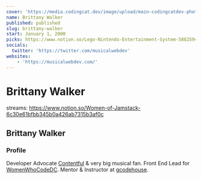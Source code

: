 ```yaml
---
cover: 'https://media.codingcat.dev/image/upload/main-codingcatdev-photo/podcast-guest/'
name: Brittany Walker
published: published
slug: brittany-walker
start: January 1, 2000
picks: https://www.notion.so/Lego-Nintendo-Entertainment-System-58825946f71f48d4a8f15d528e829830, https://www.notion.so/Tick-Tick-Boom-945c2c7f683c4c059d7f4246ddfa6756
socials:
  twitter: 'https://twitter.com/musicalwebdev'
websites:
    - 'https://musicalwebdev.com/'
---
```


# Brittany Walker

streams: https://www.notion.so/Women-of-Jamstack-6c30e61bfbb345b0a426ab7315b3af0c

## Brittany Walker

### Profile

Developer Advocate [Contentful](https://twitter.com/Contentful) & very big musical fan. Front End Lead for [WomenWhoCodeDC](https://twitter.com/WomenWhoCodeDC). Mentor & Instructor at [gcodehouse](https://twitter.com/gcodehouse).
